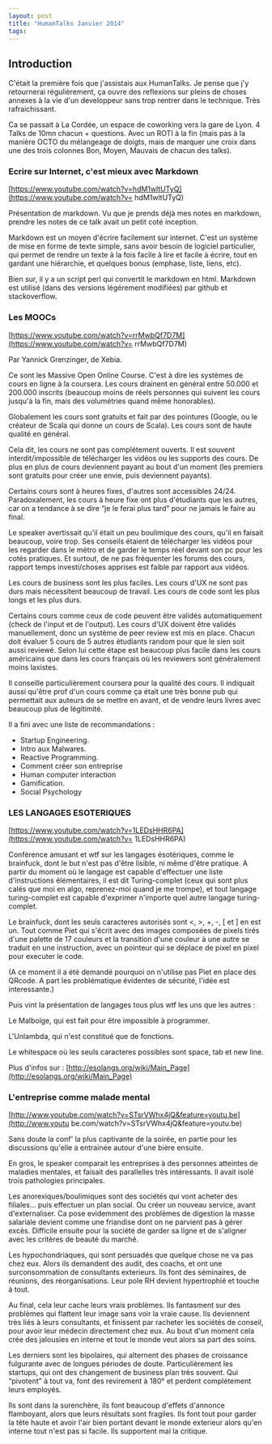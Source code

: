```yaml
---
layout: post
title: "HumanTalks Janvier 2014"
tags:
---
```


## Introduction

C'était la première fois que j'assistais aux HumanTalks. Je pense que j'y
retournerai régulièrement, ça ouvre des reflexions sur pleins de choses
annexes à la vie d'un developpeur sans trop rentrer dans le technique. Très
rafraichissant.

Ca se passait à La Cordée, un espace de coworking vers la gare de Lyon. 4
Talks de 10mn chacun + questions. Avec un  ROTI à la fin (mais pas à la
manière OCTO du mélangeage de doigts, mais de marquer une croix dans une des
trois colonnes Bon, Moyen, Mauvais de chacun des talks).

### Ecrire sur Internet, c'est mieux avec Markdown

[https://www.youtube.com/watch?v=hdM1wltUTyQ](https://www.youtube.com/watch?v=
hdM1wltUTyQ)

Présentation de markdown. Vu que je prends déjà mes notes en markdown, prendre
les notes de ce talk avait un petit coté inception.

Markdown est un moyen d'écrire facilement sur internet. C'est un système de
mise en forme de texte simple, sans avoir besoin de logiciel particulier, qui
permet de rendre un texte à la fois facile à lire et facile à écrire, tout en
gardant une hiérarchie, et quelques bonus (emphase, liste, liens, etc).

Bien sur, il y a un script perl qui convertit le markdown en html. Markdown
est utilisé (dans des versions légérement modifiées) par github et
stackoverflow.

### Les MOOCs

[https://www.youtube.com/watch?v=rrMwbQf7D7M](https://www.youtube.com/watch?v=
rrMwbQf7D7M)

Par Yannick Grenzinger, de Xebia.

Ce sont les Massive Open Online Course. C'est à dire les systèmes de cours en
ligne à la coursera. Les cours drainent en général entre 50.000 et 200.000
inscrits (beaucoup moins de réels personnes qui suivent les cours jusqu'à la
fin, mais des volumétries quand même honorables).

Globalement les cours sont gratuits et fait par des pointures (Google, ou le
créateur de Scala qui donne un cours de Scala). Les cours sont de haute
qualité en général.

Cela dit, les cours ne sont pas complétement ouverts. Il est souvent
interdit/impossible de télécharger les vidéos ou les supports des cours. De
plus en plus de cours deviennent payant au bout d'un moment (les premiers sont
gratuits pour créer une envie, puis deviennent payants).

Certains cours sont à heures fixes, d'autres sont accessibles 24/24.
Paradoxalement, les cours à heure fixe ont plus d'étudiants que les autres,
car on a tendance à se dire “je le ferai plus tard” pour ne jamais le faire au
final.

Le speaker avertissait qu'il était un peu boulimique des cours, qu'il en
faisait beaucoup, voire trop. Ses conseils étaient de télécharger les vidéos
pour les regarder dans le métro et de garder le temps réel devant son pc pour
les cotés pratiques. Et surtout, de ne pas fréquenter les forums des cours,
rapport temps investi/choses apprises est faible par rapport aux vidéos.

Les cours de business sont les plus faciles. Les cours d'UX ne sont pas durs
mais nécessitent beaucoup de travail. Les cours de code sont les plus longs et
les plus durs.

Certains cours comme ceux de code peuvent être validés automatiquement (check
de l'input et de l'output). Les cours d'UX doivent être validés manuellement,
donc un système de peer review est mis en place. Chacun doit évaluer 5 cours
de 5 autres étudiants random pour que le sien soit aussi reviewé. Selon lui
cette étape est beaucoup plus facile dans les cours américains que dans les
cours français où les reviewers sont généralement moins laxistes.

Il conseille particulièrement coursera pour la qualité des cours. Il indiquait
aussi qu'être prof d'un cours comme ça était une très bonne pub qui permettait
aux auteurs de se mettre en avant, et de vendre leurs livres avec beaucoup
plus de légitimité.

Il a fini avec une liste de recommandations :

  * Startup Engineering.
  * Intro aux Malwares.
  * Reactive Programming.
  * Comment créer son entreprise
  * Human computer interaction
  * Gamification.
  * Social Psychology

### LES LANGAGES ESOTERIQUES

[https://www.youtube.com/watch?v=1LEDsHHR6PA](https://www.youtube.com/watch?v=
1LEDsHHR6PA)

Conférence amusant et wtf sur les langages ésotériques, comme le brainfuck,
dont le but n'est pas d'être lisible, ni même d'être pratique. A partir du
moment où le langage est capable d'effectuer une liste d'instructions
élémentaires, il est dit Turing-complet (ceux qui sont plus calés que moi en
algo, reprenez-moi quand je me trompe), et tout langage turing-complet est
capable d'exprimer n'importe quel autre langage turing-complet.

Le brainfuck, dont les seuls caracteres autorisés sont <, >, +, -, [ et ] en
est un. Tout comme Piet qui s'écrit avec des images composées de pixels tirés
d'une palette de 17 couleurs et la transition d'une couleur à une autre se
traduit en une instruction, avec un pointeur qui se déplace de pixel en pixel
pour executer le code.

(A ce moment il a été demandé pourquoi on n'utilise pas Piet en place des
QRcode. A part les problématique évidentes de sécurité, l'idée est
interessante.)

Puis vint la présentation de langages tous plus wtf les uns que les autres :

Le Malbolge, qui est fait pour être impossible à programmer.

L'Unlambda, qui n'est constitué que de fonctions.

Le whitespace où les seuls caracteres possibles sont space, tab et new line.

Plus d'infos sur :
[http://esolangs.org/wiki/Main_Page](http://esolangs.org/wiki/Main_Page)

### L'entreprise comme malade mental

[http://www.youtube.com/watch?v=STsrVWhx4jQ&feature=youtu.be](http://www.youtu
be.com/watch?v=STsrVWhx4jQ&feature=youtu.be)

Sans doute la conf' la plus captivante de la soirée, en partie pour les
discussions qu'elle a entrainée autour d'une bière ensuite.

En gros, le speaker comparait les entreprises à des personnes atteintes de
maladies mentales, et faisait des parallelles très intéressants. Il avait
isolé trois pathologies principales.

Les anorexiques/boulimiques sont des sociétés qui vont acheter des filiales…
puis effectuer un plan social. Ou créer un nouveau service, avant
d'externaliser. Ca pose evidemment des problèmes de digestion la masse
salariale devient comme une friandise dont on ne parvient pas à gérer excès.
Difficile ensuite pour la société de garder sa ligne et de s'aligner avec les
critères de beauté du marché.

Les hypochondriaques, qui sont persuadés que quelque chose ne va pas chez eux.
Alors ils demandent des audit, des coachs, et ont une surconsommation de
consultants exterieurs. Ils font des séminaires, de réunions, des
réorganisations. Leur pole RH devient hypertrophié et touche à tout.

Au final, cela leur cache leurs vrais problèmes. Ils fantasment sur des
problèmes qui flattent leur image sans voir la vraie cause. Ils deviennent
très liés à leurs consultants, et finissent par racheter les sociétés de
conseil, pour avoir leur médecin directement chez eux. Au bout d'un moment
cela crée des jalousies en interne et tout le monde veut alors sa part des
soins.

Les derniers sont les bipolaires, qui alternent des phases de croissance
fulgurante avec de longues périodes de doute. Particulièrement les startups,
qui ont des changement de business plan très souvent. Qui “pivotent” à tout
va, font des revirement à 180° et perdent complétement leurs employés.

Ils sont dans la surenchère, ils font beaucoup d'effets d'annonce flamboyant,
alors que leurs résultats sont fragiles. Ils font tout pour garder la tête
haute et avoir l'air bien portant devant le monde exterieur alors qu'en
interne tout n'est pas si facile. Ils supportent mal la critique.

